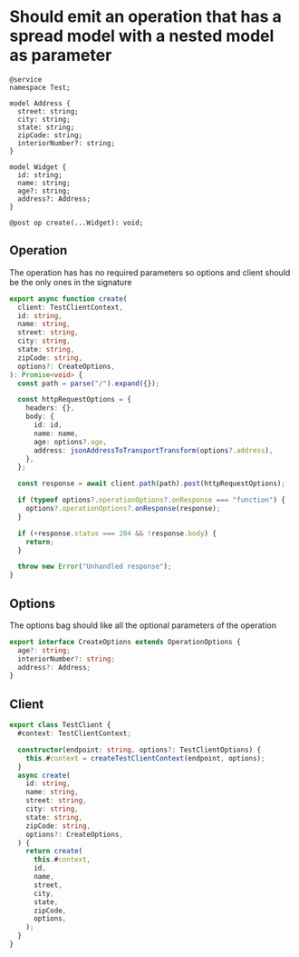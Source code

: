 # Should emit an operation that has a spread model with a nested model as parameter

```tsp
@service
namespace Test;

model Address {
  street: string;
  city: string;
  state: string;
  zipCode: string;
  interiorNumber?: string;
}

model Widget {
  id: string;
  name: string;
  age?: string;
  address?: Address;
}

@post op create(...Widget): void;
```

## Operation

The operation has has no required parameters so options and client should be the only ones in the signature

```ts src/api/testClientOperations.ts function create
export async function create(
  client: TestClientContext,
  id: string,
  name: string,
  street: string,
  city: string,
  state: string,
  zipCode: string,
  options?: CreateOptions,
): Promise<void> {
  const path = parse("/").expand({});

  const httpRequestOptions = {
    headers: {},
    body: {
      id: id,
      name: name,
      age: options?.age,
      address: jsonAddressToTransportTransform(options?.address),
    },
  };

  const response = await client.path(path).post(httpRequestOptions);

  if (typeof options?.operationOptions?.onResponse === "function") {
    options?.operationOptions?.onResponse(response);
  }

  if (+response.status === 204 && !response.body) {
    return;
  }

  throw new Error("Unhandled response");
}
```

## Options

The options bag should like all the optional parameters of the operation

```ts src/api/testClientOperations.ts interface CreateOptions
export interface CreateOptions extends OperationOptions {
  age?: string;
  interiorNumber?: string;
  address?: Address;
}
```

## Client

```ts src/testClient.ts class TestClient
export class TestClient {
  #context: TestClientContext;

  constructor(endpoint: string, options?: TestClientOptions) {
    this.#context = createTestClientContext(endpoint, options);
  }
  async create(
    id: string,
    name: string,
    street: string,
    city: string,
    state: string,
    zipCode: string,
    options?: CreateOptions,
  ) {
    return create(
      this.#context,
      id,
      name,
      street,
      city,
      state,
      zipCode,
      options,
    );
  }
}
```
